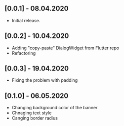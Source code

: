 ## [0.0.1] - 08.04.2020

* Initial release.

## [0.0.2] - 10.04.2020

* Adding "copy-paste" DialogWidget from Flutter repo
* Refactoring

## [0.0.3] - 19.04.2020

* Fixing the problem with padding

## [0.1.0] - 06.05.2020

* Changing background color of the banner
* Chnaging text style
* Canging border radius
